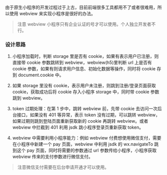 由于原生小程序的开发过程过于上古，目前前端很多工具都用不了或者很难用，所以使用 webview 来实现小程序是很好的办法。

> 注意 webview 小程序只有企业认证的号才可以使用。个人独立开发者不行。

### 设计思路

1. 小程序加载时，判断 storage 里是否有 cookie，如果有表示用户已注册，则直接带 cookie 参数跳转到 webview，webview(h5)里判断 url 上是否有 cookie 参数，如果有则请求用户信息、初始化数据等操作，同时将 cookie 存到 document.cookie 中。

2. 如果 storage 里没有 cookie，表示用户未注册，则跳到注册/登录页面获取 cookie，获取成功后将 cookie 存入小程序 storage 中，同时带 cookie 参数跳到 webview。

3. token 过期处理：在第 1 步中，跳转 webview 前，先带 cookie 去访问一次后台接口，如果没有 401 等异常，表示 token 没有过期，可以跳转 webview，如果过期则跳到登陆页面重新获取新的 cookie 再跳转 webview。或者 webview 中拦截到 401 利用 jsdk 跳小程序登录页重新获取 token。

4. webview 中需要利用小程序能力：例如 webview 付费想使用微信支付，需要在小程序中新建一个 pay 页面，webview 中利用 jsdk 的 wx.navigateTo 跳到这个 pay 页面，同时将需要的参数通过 url 参数传给小程序，小程序获取 webview 传来的支付参数进行微信支付。

> 注意微信支付需要在后台申请开通才可以使用。
